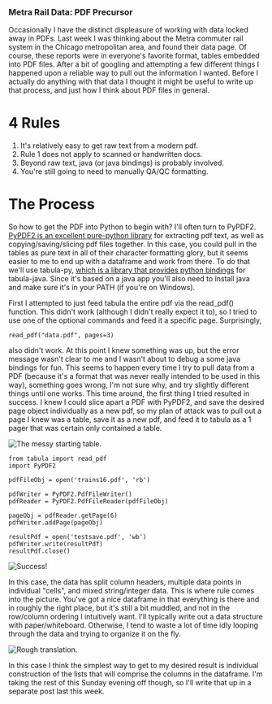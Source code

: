 ### Metra Rail Data: PDF Precursor

Occasionally I have the distinct displeasure of working with data locked away in PDFs. Last week I was thinking about the Metra commuter rail system in the Chicago metropolitan area, and found their data page. Of course, these reports were in everyone's favorite format, tables embedded into PDF files. After a bit of googling and attempting a few different things I happened upon a reliable way to pull out the information I wanted. Before I actually do anything with that data I thought it might be useful to write up that process, and just how I think about PDF files in general.

# 4 Rules
1. It's relatively easy to get raw text from a modern pdf.
2. Rule 1 does not apply to scanned or handwritten docs.
3. Beyond raw text, java (or java bindings) is probably involved. 
4. You're still going to need to manually QA/QC formatting.

# The Process

So how to get the PDF into Python to begin with? I'll often turn to PyPDF2. [PyPDF2 is an excellent pure-python library](https://github.com/mstamy2/PyPDF2) for extracting pdf text, as well as copying/saving/slicing pdf files together. In this case, you could pull in the tables as pure text in all of their character formatting glory, but it seems easier to me to end up with a dataframe and work from there. To do that we'll use tabula-py, [which is a library that provides python bindings](https://github.com/chezou/tabula-py) for tabula-java. Since it's based on a java app you'll also need to install java and make sure it's in your PATH (if you're on Windows). 

First I attempted to just feed tabula the entire pdf via the read_pdf() function. This didn't work (although I didn't really expect it to), so I tried to use one of the optional commands and feed it a specific page.  Surprisingly, 

```
read_pdf("data.pdf", pages=3)
```

also didn't work. At this point I knew something was up, but the error message wasn't clear to me and I wasn't about to debug a some java bindings for fun. This seems to happen every time I try to pull data from a PDF (because it's a format that was never really intended to be used in this way), something goes wrong, I'm not sure why, and try slightly different things until one works.
This time around, the first  thing I tried resulted in success. I knew I could slice apart a PDF with PyPDF2, and save the desired page object individually as a new pdf, so my plan of attack was to pull out a page I knew was a table, save it as a new pdf, and feed it to tabula as a 1 pager that  was certain only contained a table.  

![The messy starting table.](https://farm5.staticflickr.com/4712/39315052655_e1807f35f5_z.jpg)

```
from tabula import read_pdf
import PyPDF2

pdfFileObj = open('trains16.pdf', 'rb')

pdfWriter = PyPDF2.PdfFileWriter()
pdfReader = PyPDF2.PdfFileReader(pdfFileObj)

pageObj = pdfReader.getPage(6)
pdfWriter.addPage(pageObj)

resultPdf = open('testsave.pdf', 'wb')
pdfWriter.write(resultPdf)
resultPdf.close()

```
![Success!](https://farm5.staticflickr.com/4632/28433439879_96b0445780_z.jpg)

In this case, the data has split column headers, multiple data points in individual "cells", and mixed string/integer data. This is where rule comes into the picture. You've got a nice dataframe in that everything is there and in roughly the right place, but it's still a bit muddled, and not in the row/column ordering I intuitively want. I'll typically write out a data structure with paper/whiteboard. Otherwise, I tend to waste a lot of time idly looping through the data and trying to organize it on the fly.

![Rough translation.](https://farm5.staticflickr.com/4764/25342486717_347ef396fc_z.jpg)

In this case I think the simplest way to get to my desired result is individual construction of the lists that will comprise the columns in the dataframe. I'm taking the rest of this Sunday evening off though, so I'll write that up in a separate post last this week.
